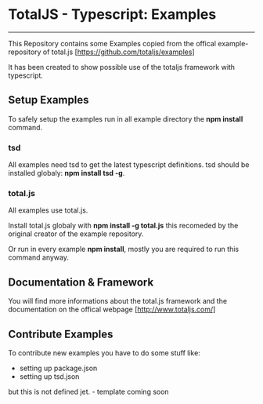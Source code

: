 # TotalJS - Typescript: Examples

------------------

This Repository contains some Examples copied from the offical example-repository of total.js 
[https://github.com/totaljs/examples]

It has been created to show possible use of the totaljs framework with typescript.

## Setup Examples

To safely setup the examples run in all example directory the **npm install** command.

### tsd

All examples need tsd to get the latest typescript definitions. tsd should be installed globaly: **npm install tsd -g**.

### total.js

All examples use total.js. 

Install total.js globaly with **npm install -g total.js** this recomeded by the original creator of the example repository. 

Or run in every example **npm install**, mostly you are required to run this command anyway.

## Documentation & Framework

You will find more informations about the total.js framework and the documentation on the offical webpage [http://www.totaljs.com/]

## Contribute Examples

To contribute new examples you have to do some stuff like:

* setting up package.json
* setting up tsd.json

but this is not defined jet. - template coming soon